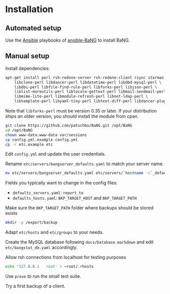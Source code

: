 Installation
============

Automated setup
---------------

Use the [Ansible](https://www.ansible.com) playbooks of [ansible-BaNG](https://github.com/patschbo/ansible-BaNG) to install BaNG.

Manual setup
------------

Install dependencies:

```sh
apt-get install perl rsh-redone-server rsh-redone-client rsync starman \
    libclone-perl libdancer-perl libdatetime-perl libdbd-mysql-perl \
    libdbi-perl libfile-find-rule-perl libforks-perl libjson-perl \
    liblist-moreutils-perl liblocale-gettext-perl libmail-sendmail-perl \
    libmime-lite-perl libmodule-refresh-perl libnet-ldap-perl \
    libtemplate-perl libyaml-tiny-perl libtext-diff-perl libdancer-plugin-auth-extensible-perl
```

Note that `libforks-perl` must be version 0.35 or later. If your distribution ships an older version, you should install the module from cpan.

```sh
git clone https://github.com/patschbo/BaNG.git /opt/BaNG
cd /opt/BaNG
chown www-data:www-data var/sessions
cp config.yml.example config.yml
cp -r etc.example etc
```

Edit `config.yml` and update the user credentials.

Rename `etc/servers/bangserver_defaults.yaml` to match your server name.

```sh
mv etc/servers/bangserver_defaults.yaml etc/servers/`hostname -s`_defaults.yaml
```

Fields you typically want to change in the config files:

  * `defaults_servers.yaml`: `report_to`
  * `defaults_hosts.yaml`: `BKP_TARGET_HOST` and `BKP_TARGET_PATH`

Make sure the `BKP_TARGET_PATH` folder where backups should be stored exists

```sh
mkdir -p /export/backup
```

Adapt `etc/hosts` and `etc/groups` to your needs.

Create the MySQL database following `docs/Database.markdown` and edit `etc/bangstat_db.yaml` accordingly.

Allow rsh connections from localhost for testing purposes

```sh
echo '127.0.0.1   root' > ~root/.rhosts
```

Use `prove` to run the small test suite.

Try a first backup of a client.
